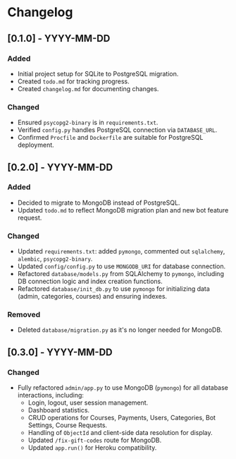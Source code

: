 # Changelog

## [0.1.0] - YYYY-MM-DD
### Added
- Initial project setup for SQLite to PostgreSQL migration.
- Created `todo.md` for tracking progress.
- Created `changelog.md` for documenting changes.
### Changed
- Ensured `psycopg2-binary` is in `requirements.txt`.
- Verified `config.py` handles PostgreSQL connection via `DATABASE_URL`.
- Confirmed `Procfile` and `Dockerfile` are suitable for PostgreSQL deployment.

## [0.2.0] - YYYY-MM-DD
### Added
- Decided to migrate to MongoDB instead of PostgreSQL.
- Updated `todo.md` to reflect MongoDB migration plan and new bot feature request.

### Changed
- Updated `requirements.txt`: added `pymongo`, commented out `sqlalchemy`, `alembic`, `psycopg2-binary`.
- Updated `config/config.py` to use `MONGODB_URI` for database connection.
- Refactored `database/models.py` from SQLAlchemy to `pymongo`, including DB connection logic and index creation functions.
- Refactored `database/init_db.py` to use `pymongo` for initializing data (admin, categories, courses) and ensuring indexes.

### Removed
- Deleted `database/migration.py` as it's no longer needed for MongoDB.

## [0.3.0] - YYYY-MM-DD
### Changed
- Fully refactored `admin/app.py` to use MongoDB (`pymongo`) for all database interactions, including:
    - Login, logout, user session management.
    - Dashboard statistics.
    - CRUD operations for Courses, Payments, Users, Categories, Bot Settings, Course Requests.
    - Handling of `ObjectId` and client-side data resolution for display.
    - Updated `/fix-gift-codes` route for MongoDB.
    - Updated `app.run()` for Heroku compatibility. 